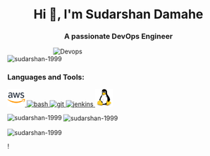 <h1 align="center">Hi 👋, I'm Sudarshan Damahe</h1>
<h3 align="center">A passionate DevOps Engineer</h3>
<img align="right" alt="Devops" width="400" src="https://miro.medium.com/v2/resize:fit:679/1*DluPjzT_eTUFdzHCI7JBZA.gif"/>
<p align="left"> <img src="https://komarev.com/ghpvc/?username=sudarshan-1999&label=Profile%20views&color=0e75b6&style=flat" alt="sudarshan-1999" /> </p>


<p align="left">
</p>

<h3 align="left">Languages and Tools:</h3>
<p align="left"> <a href="https://aws.amazon.com" target="_blank" rel="noreferrer"> <img src="https://raw.githubusercontent.com/devicons/devicon/master/icons/amazonwebservices/amazonwebservices-original-wordmark.svg" alt="aws" width="40" height="40"/> </a> <a href="https://www.gnu.org/software/bash/" target="_blank" rel="noreferrer"> <img src="https://www.vectorlogo.zone/logos/gnu_bash/gnu_bash-icon.svg" alt="bash" width="40" height="40"/> </a> <a href="https://git-scm.com/" target="_blank" rel="noreferrer"> <img src="https://www.vectorlogo.zone/logos/git-scm/git-scm-icon.svg" alt="git" width="40" height="40"/> </a> <a href="https://www.jenkins.io" target="_blank" rel="noreferrer"> <img src="https://www.vectorlogo.zone/logos/jenkins/jenkins-icon.svg" alt="jenkins" width="40" height="40"/> </a> <a href="https://www.linux.org/" target="_blank" rel="noreferrer"> <img src="https://raw.githubusercontent.com/devicons/devicon/master/icons/linux/linux-original.svg" alt="linux" width="40" height="40"/> </a> </p>

<p><img align="left" src="https://github-readme-stats.vercel.app/api/top-langs?username=sudarshan-1999&show_icons=true&locale=en&layout=compact" alt="sudarshan-1999" /></p>

<p>&nbsp;<img align="center" src="https://github-readme-stats.vercel.app/api?username=sudarshan-1999&show_icons=true&locale=en" alt="sudarshan-1999" /></p>

<p><img align="center" src="https://github-readme-streak-stats.herokuapp.com/?user=sudarshan-1999&" alt="sudarshan-1999" /></p>
!<p>
  <img align="centre" src"https://github-readme-activity-graph.vercel.app/graph?username=sudarshan-1999&custom_title=Sudarshan%20Github%20Activity%20Graph%27s&bg_color=0D1117&color=7F3FBF&line=7F3FBF&point=7F3FBF&area_color=FFFFFF&title_color=FFFFFF&area=true"
/>
</p>
